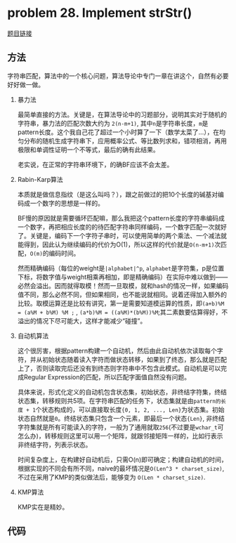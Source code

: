 # problem 28. Implement strStr()

[题目链接](https://leetcode.com/problems/implement-strstr/)

## 方法

字符串匹配，算法中的一个核心问题，算法导论中专门一章在讲这个，自然有必要好好做一做。

1. 暴力法

    最简单直接的方法。关键是，在算法导论中的习题部分，说明其实对于随机的字符串，暴力法的匹配次数大约为 `2(n-m+1)`, 其中`n`是字符串长度，`m`是pattern长度。这个我自己花了超过一个小时算了一下（数学太菜了...），在均匀分布的随机生成字符串下，应用概率公式、等比数列求和，错项相消，再用极限和单调性证明一个不等式，最后的确有此结果。

    老实说，在正常的字符串环境下，的确BF应该不会太差。

2. Rabin-Karp算法

    本质就是做信息指纹（是这么叫吗？），跟之前做过的把10个长度的碱基对编码成一个数字的思想是一样的。

    BF慢的原因就是需要循环匹配嘛，那么我把这个pattern长度的字符串编码成一个数字，再把相应长度的的待匹配字符串同样编码，一个数字匹配一次就好了。关键是，编码下一个字符子串时，可以使用简单的两个乘法、一个减法就能得到，因此认为继续编码的代价为O(1)，所以这样的代价就是`O(n-m+1)`次匹配，`O(m)`的编码时间。

    然而精确编码（每位的weight是`|alphabet|^p`, `alphabet`是字符集，p是位置下标，将数字值与weight相乘再相加，即是精确编码）在实际中难以做到——必然会溢出。因而就得取模！然而一旦取模，就和hash的情况一样，如果编码值不同，那么必然不同，但如果相同，也不能说就相同。说着还得加入额外的比较。取模运算还是比较有讲究，第一是需要知道模运算的性质，即`(a+b)%M = (a%M + b%M) %M ;` , `(a*b)%M = ((a%M)*(b%M))%M`;其二素数要估算得好，不溢出的情况下尽可能大，这样才能减少“碰撞”。

3. 自动机算法

    这个很厉害，根据pattern构建一个自动机，然后由此自动机依次读取每个字符，并从初始状态随着读入字符而做状态转移，如果到了终态，那么就是匹配上了，否则读取完后还没有到终态则字符串中不包含此模式。自动机是可以完成Regular Expression的匹配，所以匹配字面值自然没有问题。

    具体来说，形式化定义的自动机包含状态集，初始状态，非终结字符集，终结状态集，转移规则共5项。在字符串匹配的任务下，状态集就是由`pattern的长度 + 1`个状态构成的，可以直接取长度`{0, 1, 2, ..., Len}`为状态集。初始状态自然就是`0`。终结状态集只包含一个元素，即最后一个状态`{Len}`, 非终结字符集就是所有可能读入的字符，一般为了通用就取`256`(不过要是`wchar_t`可怎么办)，转移规则这里可以用一个矩阵，就跟邻接矩阵一样的，比如行表示非终结字符，列表示状态。

    时间复杂度上，在构建好自动机后，只需O(n)即可确定；构建自动机的时间，根据实现的不同会有所不同，naive的最坏情况是`O(Len^3 * charset_size)`, 不过在采用了KMP的类似做法后，能够变为 `O(Len * charset_size)`.

4. KMP算法

    KMP实在是精妙。




## 代码